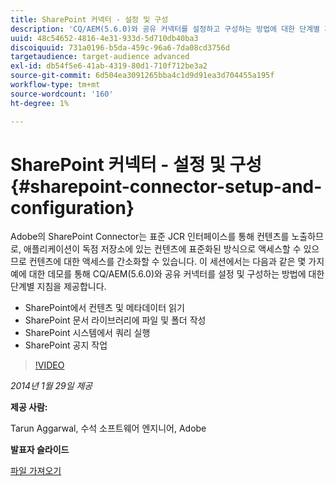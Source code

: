 ```yaml
---
title: SharePoint 커넥터 - 설정 및 구성
description: 'CQ/AEM(5.6.0)와 공유 커넥터를 설정하고 구성하는 방법에 대한 단계별 지침을 제공하며, 몇 가지 예제에 대한 데모를 제공합니다. Adobe의 SharePoint Connector는 표준 JCR 인터페이스를 통해 컨텐츠를 노출하므로, 애플리케이션이 독점 저장소에 있는 컨텐츠에 표준화된 방식으로 액세스할 수 있으므로 컨텐츠에 대한 액세스를 간소화할 수 있습니다. '
uuid: 48c54652-4816-4e31-933d-5d710db40ba3
discoiquuid: 731a0196-b5da-459c-96a6-7da08cd3756d
targetaudience: target-audience advanced
exl-id: db54f5e6-41ab-4319-80d1-710f712be3a2
source-git-commit: 6d504ea3091265bba4c1d9d91ea3d704455a195f
workflow-type: tm+mt
source-wordcount: '160'
ht-degree: 1%

---
```


# SharePoint 커넥터 - 설정 및 구성{#sharepoint-connector-setup-and-configuration}

Adobe의 SharePoint Connector는 표준 JCR 인터페이스를 통해 컨텐츠를 노출하므로, 애플리케이션이 독점 저장소에 있는 컨텐츠에 표준화된 방식으로 액세스할 수 있으므로 컨텐츠에 대한 액세스를 간소화할 수 있습니다. 이 세션에서는 다음과 같은 몇 가지 예에 대한 데모를 통해 CQ/AEM(5.6.0)와 공유 커넥터를 설정 및 구성하는 방법에 대한 단계별 지침을 제공합니다.

* SharePoint에서 컨텐츠 및 메타데이터 읽기
* SharePoint 문서 라이브러리에 파일 및 폴더 작성
* SharePoint 시스템에서 쿼리 실행
* SharePoint 공지 작업

>[!VIDEO](https://video.tv.adobe.com/v/19525/?quality=9)

*2014년 1월 29일 제공*

**제공 사람:**

Tarun Aggarwal, 수석 소프트웨어 엔지니어, Adobe

**발표자 슬라이드**

[파일 가져오기](assets/cq-gems-sharepoint-connector.pdf)
<!--
[Get back to the Overview](https://helpx.adobe.com/experience-manager/kt/eseminars/gems/aem-index.html)
-->
